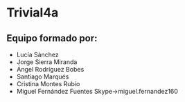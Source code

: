 # Trivial4a
## Equipo formado por: 

* Lucía Sánchez
* Jorge Sierra Miranda
* Ángel Rodríguez Bobes
* Santiago Marqués
* Cristina Montes Rubio
* Miguel Fernández Fuentes  Skype->miguel.fernandez160
